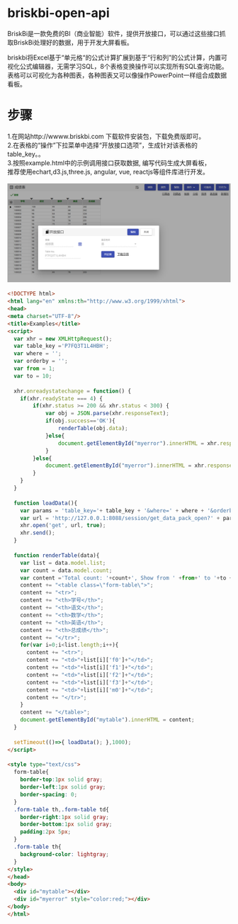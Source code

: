 # briskbi-open-api
BriskBi是一款免费的BI（商业智能）软件，提供开放接口，可以通过这些接口抓取BriskBi处理好的数据，用于开发大屏看板。

briskbi将Excel基于“单元格“的公式计算扩展到基于“行和列”的公式计算，内置可视化公式编辑器，无需学习SQL，8个表格变换操作可以实现所有SQL查询功能。表格可以可视化为各种图表，各种图表又可以像操作PowerPoint一样组合成数据看板。
# 步骤
1.在网站http://wwww.briskbi.com 下载软件安装包，下载免费版即可。<br>
2.在表格的“操作”下拉菜单中选择“开放接口选项”，生成针对该表格的table_key。。<br>
3.按照example.html中的示例调用接口获取数据, 编写代码生成大屏看板，<br>推荐使用echart,d3.js,three.js, angular, vue, reactjs等组件库进行开发。<br>
<br>
![Image](1.png)

```html
<!DOCTYPE html>
<html lang="en" xmlns:th="http://www.w3.org/1999/xhtml">
<head>
<meta charset="UTF-8"/>
<title>Examples</title>
<script>
  var xhr = new XMLHttpRequest();
  var table_key ='P7FQ3T1L4HBH';
  var where = '';
  var orderby = '';
  var from = 1;
  var to = 10;

  xhr.onreadystatechange = function() {
    if(xhr.readyState === 4) {
        if(xhr.status >= 200 && xhr.status < 300) {
            var obj = JSON.parse(xhr.responseText);
            if(obj.success=='OK'){
            	renderTable(obj.data);
            }else{
            	document.getElementById("myerror").innerHTML = xhr.responseText;
            }
        }else{
        	document.getElementById("myerror").innerHTML = xhr.responseText;
        }
    }
  }

  function loadData(){
    var params = 'table_key='+ table_key + '&where=' + where + '&orderby='+orderby+ '&from='+from+ '&to='+to;
    var url = 'http://127.0.0.1:8088/session/get_data_pack_open?' + params;
    xhr.open('get', url, true);
    xhr.send();
  }

  function renderTable(data){
    var list = data.model.list;
    var count = data.model.count;
    var content ='Total count: '+count+', Show from ' +from+' to '+to +" <span style=\"color:green;\">(Right click to view the webpage source code)</span>";
    content += "<table class=\"form-table\">";
    content += "<tr>";
    content += "<th>学号</th>";
    content += "<th>语文</th>";
    content += "<th>数学</th>";
    content += "<th>英语</th>";
    content += "<th>总成绩</th>";
    content += "</tr>";
    for(var i=0;i<list.length;i++){
      content += "<tr>";
      content += "<td>"+list[i]['f0']+"</td>";
      content += "<td>"+list[i]['f1']+"</td>";
      content += "<td>"+list[i]['f2']+"</td>";
      content += "<td>"+list[i]['f3']+"</td>";
      content += "<td>"+list[i]['m0']+"</td>";
      content += "</tr>";
    }
    content += "</table>";
    document.getElementById("mytable").innerHTML = content;
  }

  setTimeout(()=>{ loadData(); },1000);
</script>

<style type="text/css">
  form-table{
    border-top:1px solid gray;
    border-left:1px solid gray;
    border-spacing: 0;
  }
  .form-table th,.form-table td{
    border-right:1px solid gray;
    border-bottom:1px solid gray;
    padding:2px 5px;
  }
  .form-table th{
    background-color: lightgray;
  }
</style>
</head>
<body>
  <div id="mytable"></div>
  <div id="myerror" style="color:red;"></div>
</body>
</html>
```
